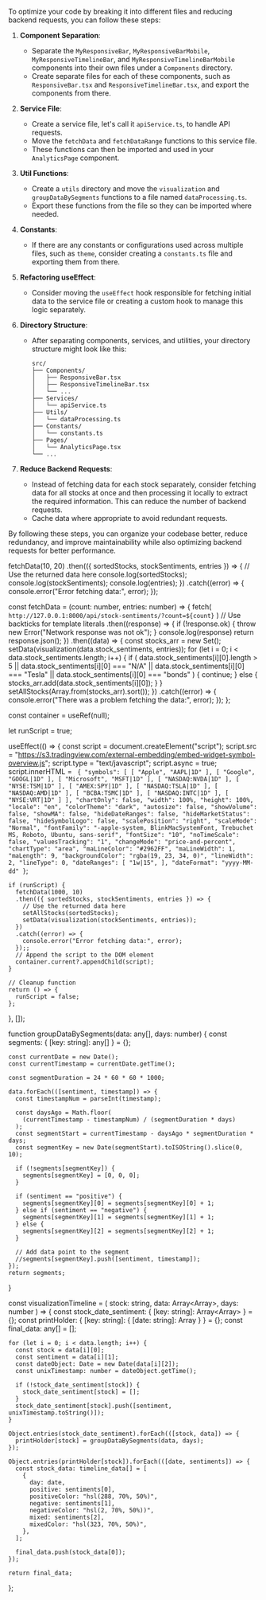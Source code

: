 To optimize your code by breaking it into different files and reducing backend requests, you can follow these steps:

1. **Component Separation**:
   - Separate the `MyResponsiveBar`, `MyResponsiveBarMobile`, `MyResponsiveTimelineBar`, and `MyResponsiveTimelineBarMobile` components into their own files under a `Components` directory.
   - Create separate files for each of these components, such as `ResponsiveBar.tsx` and `ResponsiveTimelineBar.tsx`, and export the components from there.

2. **Service File**:
   - Create a service file, let's call it `apiService.ts`, to handle API requests.
   - Move the `fetchData` and `fetchDataRange` functions to this service file.
   - These functions can then be imported and used in your `AnalyticsPage` component.

3. **Util Functions**:
   - Create a `utils` directory and move the `visualization` and `groupDataBySegments` functions to a file named `dataProcessing.ts`.
   - Export these functions from the file so they can be imported where needed.

4. **Constants**:
   - If there are any constants or configurations used across multiple files, such as `theme`, consider creating a `constants.ts` file and exporting them from there.

5. **Refactoring useEffect**:
   - Consider moving the `useEffect` hook responsible for fetching initial data to the service file or creating a custom hook to manage this logic separately.

6. **Directory Structure**:
   - After separating components, services, and utilities, your directory structure might look like this:
     ```
     src/
     ├── Components/
     │   ├── ResponsiveBar.tsx
     │   ├── ResponsiveTimelineBar.tsx
     │   └── ...
     ├── Services/
     │   └── apiService.ts
     ├── Utils/
     │   └── dataProcessing.ts
     ├── Constants/
     │   └── constants.ts
     ├── Pages/
     │   └── AnalyticsPage.tsx
     └── ...
     ```

7. **Reduce Backend Requests**:
   - Instead of fetching data for each stock separately, consider fetching data for all stocks at once and then processing it locally to extract the required information. This can reduce the number of backend requests.
   - Cache data where appropriate to avoid redundant requests.

By following these steps, you can organize your codebase better, reduce redundancy, and improve maintainability while also optimizing backend requests for better performance.


fetchData(10, 20)
  .then(({ sortedStocks, stockSentiments, entries }) => {
    // Use the returned data here
    console.log(sortedStocks);
    console.log(stockSentiments);
    console.log(entries);
  })
  .catch((error) => {
    console.error("Error fetching data:", error);
  });

  const fetchData = (count: number, entries: number) => {
    fetch(
      `http://127.0.0.1:8000/api/stock-sentiments/?count=${count}`
    ) // Use backticks for template literals
      .then((response) => {
        if (!response.ok) {
          throw new Error("Network response was not ok");
        }
        console.log(response)
        return response.json();
      })
      .then((data) => {
        const stocks_arr = new Set<string>();
        setData(visualization(data.stock_sentiments, entries));
        for (let i = 0; i < data.stock_sentiments.length; i++) {
          if (
            data.stock_sentiments[i][0].length > 5 ||
            data.stock_sentiments[i][0] === "N/A" ||
            data.stock_sentiments[i][0] === "Tesla" ||
            data.stock_sentiments[i][0] === "bonds"
          ) {
            continue;
          } else {
            stocks_arr.add(data.stock_sentiments[i][0]);
          }
        }
        setAllStocks(Array.from(stocks_arr).sort());
      })
      .catch((error) => {
        console.error("There was a problem fetching the data:", error);
      });
  };


  const container = useRef<HTMLDivElement>(null);

  let runScript = true;

  useEffect(() => {
    const script = document.createElement("script");
    script.src =
      "https://s3.tradingview.com/external-embedding/embed-widget-symbol-overview.js";
    script.type = "text/javascript";
    script.async = true;
    script.innerHTML = `
                {
                    "symbols": [
                        [
                            "Apple",
                            "AAPL|1D"
                        ],
                        [
                            "Google",
                            "GOOGL|1D"
                        ],
                        [
                            "Microsoft",
                            "MSFT|1D"
                        ],
                        [
                            "NASDAQ:NVDA|1D"
                        ],
                        [
                            "NYSE:TSM|1D"
                        ],
                        [
                            "AMEX:SPY|1D"
                        ],
                        [
                            "NASDAQ:TSLA|1D"
                        ],
                        [
                            "NASDAQ:AMD|1D"
                        ],
                        [
                            "BCBA:TSMC|1D"
                        ],
                        [
                            "NASDAQ:INTC|1D"
                        ],
                        [
                            "NYSE:VRT|1D"
                        ]
                    ],
                    "chartOnly": false,
                    "width": 100%,
                    "height": 100%,
                    "locale": "en",
                    "colorTheme": "dark",
                    "autosize": false,
                    "showVolume": false,
                    "showMA": false,
                    "hideDateRanges": false,
                    "hideMarketStatus": false,
                    "hideSymbolLogo": false,
                    "scalePosition": "right",
                    "scaleMode": "Normal",
                    "fontFamily": "-apple-system, BlinkMacSystemFont, Trebuchet MS, Roboto, Ubuntu, sans-serif",
                    "fontSize": "10",
                    "noTimeScale": false,
                    "valuesTracking": "1",
                    "changeMode": "price-and-percent",
                    "chartType": "area",
                    "maLineColor": "#2962FF",
                    "maLineWidth": 1,
                    "maLength": 9,
                    "backgroundColor": "rgba(19, 23, 34, 0)",
                    "lineWidth": 2,
                    "lineType": 0,
                    "dateRanges": [
                        "1w|15",
                    ],
                    "dateFormat": "yyyy-MM-dd"
                }`;

    if (runScript) {
      fetchData(1000, 10)
      .then(({ sortedStocks, stockSentiments, entries }) => {
        // Use the returned data here
        setAllStocks(sortedStocks);
        setData(visualization(stockSentiments, entries));
      })
      .catch((error) => {
        console.error("Error fetching data:", error);
      });;
      // Append the script to the DOM element
      container.current?.appendChild(script);
    }

    // Cleanup function
    return () => {
      runScript = false;
    };
  }, []);


function groupDataBySegments(data: any[], days: number) {
    const segments: { [key: string]: any[] } = {};

    const currentDate = new Date();
    const currentTimestamp = currentDate.getTime();

    const segmentDuration = 24 * 60 * 60 * 1000;

    data.forEach(([sentiment, timestamp]) => {
      const timestampNum = parseInt(timestamp);

      const daysAgo = Math.floor(
        (currentTimestamp - timestampNum) / (segmentDuration * days)
      );
      const segmentStart = currentTimestamp - daysAgo * segmentDuration * days;
      const segmentKey = new Date(segmentStart).toISOString().slice(0, 10);

      if (!segments[segmentKey]) {
        segments[segmentKey] = [0, 0, 0];
      }

      if (sentiment == "positive") {
        segments[segmentKey][0] = segments[segmentKey][0] + 1;
      } else if (sentiment == "negative") {
        segments[segmentKey][1] = segments[segmentKey][1] + 1;
      } else {
        segments[segmentKey][2] = segments[segmentKey][2] + 1;
      }

      // Add data point to the segment
      //segments[segmentKey].push([sentiment, timestamp]);
    });
    return segments;
  }

  const visualizationTimeline = (
    stock: string,
    data: Array<Array<string>>,
    days: number
  ) => {
    const stock_date_sentiment: { [key: string]: Array<Array<string>> } = {};
    const printHolder: { [key: string]: { [date: string]: Array<number> } } =
      {};
    const final_data: any[] = [];

    for (let i = 0; i < data.length; i++) {
      const stock = data[i][0];
      const sentiment = data[i][1];
      const dateObject: Date = new Date(data[i][2]);
      const unixTimestamp: number = dateObject.getTime();

      if (!stock_date_sentiment[stock]) {
        stock_date_sentiment[stock] = [];
      }
      stock_date_sentiment[stock].push([sentiment, unixTimestamp.toString()]);
    }

    Object.entries(stock_date_sentiment).forEach(([stock, data]) => {
      printHolder[stock] = groupDataBySegments(data, days);
    });

    Object.entries(printHolder[stock]).forEach(([date, sentiments]) => {
      const stock_data: timeline_data[] = [
        {
          day: date,
          positive: sentiments[0],
          positiveColor: "hsl(288, 70%, 50%)",
          negative: sentiments[1],
          negativeColor: "hsl(2, 70%, 50%))",
          mixed: sentiments[2],
          mixedColor: "hsl(323, 70%, 50%)",
        },
      ];

      final_data.push(stock_data[0]);
    });

    return final_data;
  };